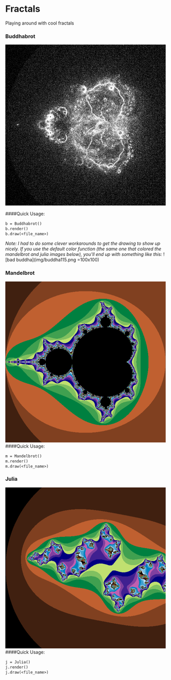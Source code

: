 # Fractals
Playing around with cool fractals

### Buddhabrot
![buddhabrot](img/buddha110.png)
<!-- ![buddhabrot](img/) -->
####Quick Usage:
````
b = Buddhabrot()
b.render()
b.draw(<file_name>)
````
*Note: I had to do some clever workarounds to get the drawing to show up nicely. If you use
the default color function (the same one that colored the mandelbrot and julia images below),
you'll end up with something like this:*
![bad buddha](img/buddha115.png =100x100)
### Mandelbrot
![mandelbrot](img/mandel8.png)
####Quick Usage:
````
m = Mandelbrot()
m.render()
m.draw(<file_name>)
````
<!-- #### Parameters
mandel0.png - Normal algorithm
mandel1.png - After some tweaks
mandel2.png - Bitshifted colors
mandel3.png - Bitshifted colors; Threshold 10.0
mandel4.png - Threshold 10.0
madnel5.png - Threshold 0.1
mandel6.png - Threshold 100.0 -->

### Julia
![julia](img/julia.png)
####Quick Usage:
````
j = Julia()
j.render()
j.draw(<file_name>)
````
